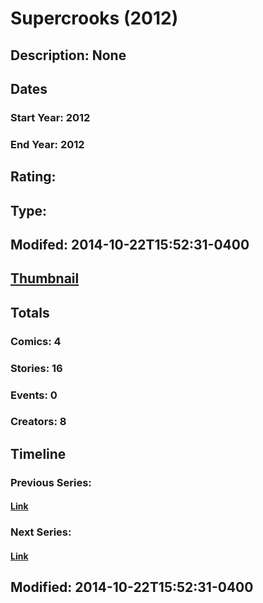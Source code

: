 # Supercrooks (2012)
## Description: None
## Dates
### Start Year: 2012
### End Year: 2012
## Rating: 
## Type: 
## Modifed: 2014-10-22T15:52:31-0400
## [Thumbnail](http://i.annihil.us/u/prod/marvel/i/mg/6/c0/54480aa7d85e7.jpg)
## Totals
### Comics: 4
### Stories: 16
### Events: 0
### Creators: 8
## Timeline
### Previous Series: 
#### [Link]()
### Next Series: 
#### [Link]()
## Modified: 2014-10-22T15:52:31-0400